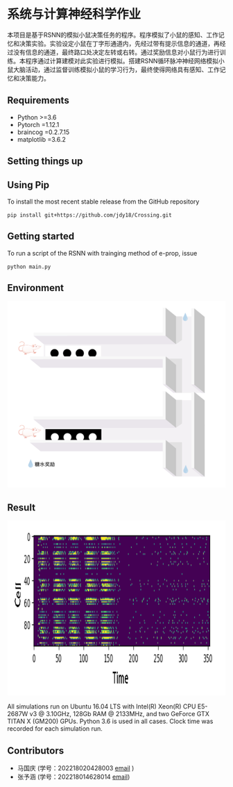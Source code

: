 # 系统与计算神经科学作业

本项目是基于RSNN的模拟小鼠决策任务的程序。程序模拟了小鼠的感知、工作记忆和决策实验。实验设定小鼠在丁字形通道内，先经过带有提示信息的通道，再经过没有信息的通道，最终路口处决定左转或右转。通过奖励信息对小鼠行为进行训练。本程序通过计算建模对此实验进行模拟。搭建RSNN循环脉冲神经网络模拟小鼠大脑活动，通过监督训练模拟小鼠的学习行为，最终使得网络具有感知、工作记忆和决策能力。



## Requirements

- Python >=3.6
- Pytorch =1.12.1
- braincog =0.2.7.15
- matplotlib =3.6.2

## Setting things up

## Using Pip
To install the most recent stable release from the GitHub repository

```
pip install git+https://github.com/jdy18/Crossing.git
```

## Getting started

To run a script of the RSNN with trainging method of e-prop, issue

```
python main.py
```
## Environment

<p align="middle">
<img src="environment/mouse.png" alt="Mouse experience setting "  width="503" >
</p>

## Result

<p align="middle">
<img src="data/task2/result.png" alt="Spiking neural actity of recurrent network "   height="403">
</p>

All simulations run on Ubuntu 16.04 LTS with Intel(R) Xeon(R) CPU E5-2687W v3 @ 3.10GHz, 128Gb RAM @ 2133MHz, and two GeForce GTX TITAN X (GM200) GPUs. Python 3.6 is used in all cases. Clock time was recorded for each simulation run. 



## Contributors

- 马国庆 (学号：202218020428003 [email](zgmaguoqing@163.com) )
- 张予涵 (学号：202218014628014 [email](3289360744@qq.com))
